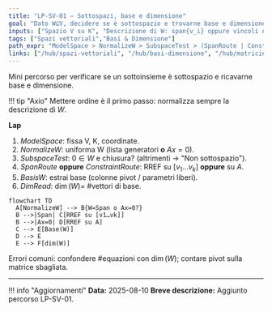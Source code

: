 ```yaml
---
title: "LP-SV-01 — Sottospazi, base e dimensione"
goal: "Dato W⊆V, decidere se è sottospazio e trovarne base e dimensione."
inputs: ["Spazio V su K", "Descrizione di W: span{v_i} oppure vincoli Ax=0"]
tags: ["Spazi vettoriali","Basi & Dimensione"]
path_expr: "ModelSpace > NormalizeW > SubspaceTest > (SpanRoute | ConstraintRoute) > BasisW > DimRead > Wrap"
links: ["/hub/spazi-vettoriali", "/hub/basi-dimensione", "/hub/matrici#rref"]
---
```


Mini percorso per verificare se un sottoinsieme è sottospazio e ricavarne base e dimensione.

!!! tip "Axio"
    Mettere ordine è il primo passo: normalizza sempre la descrizione di $W$.

**Lap**  
1) *ModelSpace*: fissa V, K, coordinate.  
2) *NormalizeW*: uniforma W (lista generatori **o** $A x=0$).  
3) *SubspaceTest*: $0\in W$ e chiusura? (altrimenti → "Non sottospazio").  
4) *SpanRoute* **oppure** *ConstraintRoute*: RREF su $[v_1\dots v_k]$ **oppure** su $A$.  
5) *BasisW*: estrai base (colonne pivot / parametri liberi).  
6) *DimRead*: $\dim(W) =$ #vettori di base.

```mermaid
flowchart TD
  A[NormalizeW] --> B{W=Span o Ax=0?}
  B -->|Span| C[RREF su [v1…vk]]
  B -->|Ax=0| D[RREF su A]
  C --> E[Base(W)]
  D --> E
  E --> F[dim(W)]
```

Errori comuni: confondere #equazioni con $\dim(W)$; contare pivot sulla matrice sbagliata.

---

!!! info "Aggiornamenti"
    **Data:** 2025-08-10
    **Breve descrizione:** Aggiunto percorso LP-SV-01.
